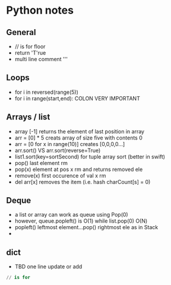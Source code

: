 # Python notes

## General
- // is for floor
- return 'T'rue
- multi line comment '''

## Loops
- for i in reversed(range(5))
- for i in range(start,end): COLON VERY IMPORTANT

## Arrays / list
- array [-1] returns the element of last position in array
- arr = [0] * 5 creats array of size five with contents 0
- arr = [0 for x in range(10)] creates [0,0,0,0...]
- arr.sort() VS arr.sort(reverse=True)
- list1.sort(key=sortSecond)  for tuple array sort (better in swift)
- pop() last element rm
- pop(x) element at pos x rm and returns removed ele
- remove(x) first occurence of val x rm
- del arr[x] removes the item (i.e. hash charCount[s] = 0)

## Deque
- a list or array can work as queue using Pop(0)
- however, queue.popleft() is O(1) while list.pop(0) O(N)
- popleft() leftmost element...pop() rightmost ele as in Stack
- 

## dict
- TBD one line update or add

```python
// is for
```
